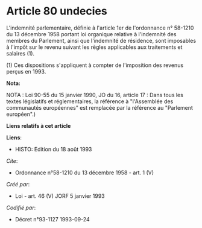 # Article 80 undecies

L'indemnité parlementaire, définie à l'article 1er de l'ordonnance n° 58-1210 du 13 décembre 1958 portant loi organique
relative à l'indemnité des membres du Parlement, ainsi que l'indemnité de résidence, sont imposables à l'impôt sur le revenu
suivant les règles applicables aux traitements et salaires (1).

(1) Ces dispositions s'appliquent à compter de l'imposition des revenus perçus en 1993.

**Nota:**

NOTA : Loi 90-55 du 15 janvier 1990, JO du 16, article 17 : Dans tous les textes législatifs et réglementaires, la référence
à "l'Assemblée des communautés européennes" est remplacée par la référence au "Parlement européen".)

**Liens relatifs à cet article**

**Liens**:

  - HISTO: Edition du 18 août 1993

_Cite_:

  - Ordonnance n°58-1210 du 13 décembre 1958 - art. 1 (V)

_Créé par_:

  - Loi - art. 46 (V) JORF 5 janvier 1993

_Codifié par_:

  - Décret n°93-1127 1993-09-24
